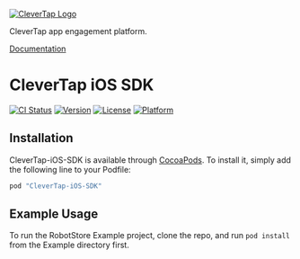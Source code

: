 
[![CleverTap Logo](http://staging.support.wizrocket.com.s3-website-eu-west-1.amazonaws.com/images/CleverTap_logo.png)](http:www.clevertap.com)

CleverTap app engagement platform.

[Documentation](http://support.wizrocket.com "CleverTap Technical Documentation")

# CleverTap iOS SDK  
[![CI Status](http://img.shields.io/travis/CleverTap/clevertap-ios-sdk.svg?style=flat)](https://travis-ci.org/CleverTap/clevertap-ios-sdk)
[![Version](https://img.shields.io/cocoapods/v/CleverTap-iOS-SDK.svg?style=flat)](http://cocoapods.org/pods/CleverTap-iOS-SDK)
[![License](https://img.shields.io/cocoapods/l/CleverTap-iOS-SDK.svg?style=flat)](http://cocoapods.org/pods/CleverTap-iOS-SDK)
[![Platform](https://img.shields.io/cocoapods/p/CleverTap-iOS-SDK.svg?style=flat)](http://cocoapods.org/pods/CleverTap-iOS-SDK)

## Installation

CleverTap-iOS-SDK is available through [CocoaPods](http://cocoapods.org). To install
it, simply add the following line to your Podfile:

```ruby
pod "CleverTap-iOS-SDK"
```

## Example Usage
To run the RobotStore Example project, clone the repo, and run `pod install` from the Example directory first.

